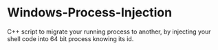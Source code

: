 # Windows-Process-Injection
C++ script to migrate your running process to another, by injecting your shell code into 64 bit process knowing its id. 
